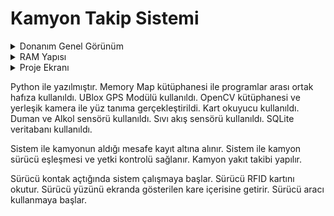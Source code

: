 # Kamyon Takip Sistemi


<details>
  <summary> Donanım Genel Görünüm </summary>
<img src="rp_project.jpg" width="400" height="480" />
</details>
<details>
  <summary> RAM Yapısı </summary>
<img src="mmap.jpg" width="600" height="480" />
</details>
<details>
  <summary> Proje Ekranı </summary>
<img src="rp_project_2.jpg" width="400" height="480" />
</details>

Python ile yazılmıştır.
Memory Map kütüphanesi ile programlar arası ortak hafıza kullanıldı. 
UBlox GPS Modülü kullanıldı.
OpenCV kütüphanesi ve yerleşik kamera ile yüz tanıma gerçekleştirildi.
Kart okuyucu kullanıldı.
Duman ve Alkol sensörü kullanıldı.
Sıvı akış sensörü kullanıldı.
SQLite veritabanı kullanıldı.

Sistem ile kamyonun aldığı mesafe kayıt altına alınır.
Sistem ile kamyon sürücü eşleşmesi ve yetki kontrolü sağlanır.
Kamyon yakıt takibi yapılır.


Sürücü kontak açtığında sistem çalışmaya başlar.
Sürücü RFID kartını okutur.
Sürücü yüzünü ekranda gösterilen kare içerisine getirir.
Sürücü aracı kullanmaya başlar.

